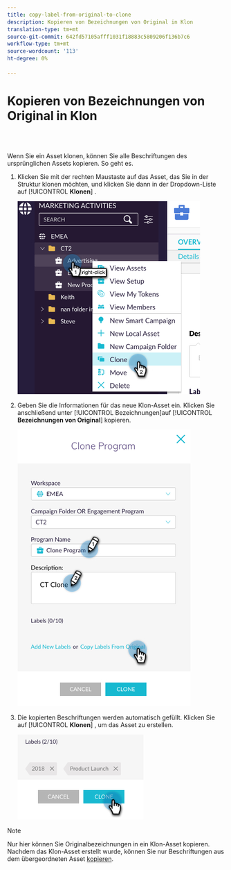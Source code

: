 ```yaml
---
title: copy-label-from-original-to-clone
description: Kopieren von Bezeichnungen von Original in Klon
translation-type: tm+mt
source-git-commit: 642fd57105afff1031f18883c5809206f136b7c6
workflow-type: tm+mt
source-wordcount: '113'
ht-degree: 0%

---
```



# Kopieren von Bezeichnungen von Original in Klon

<br> 

Wenn Sie ein Asset klonen, können Sie alle Beschriftungen des ursprünglichen Assets kopieren. So geht es.

1. Klicken Sie mit der rechten Maustaste auf das Asset, das Sie in der Struktur klonen möchten, und klicken Sie dann in der Dropdown-Liste auf [!UICONTROL **Klonen**] .

   ![Bild eins](/help/sky/assets/labels/copy-labels-from-original-to-clone/copy-labels-from-original-to-clone-1.jpg)

1. Geben Sie die Informationen für das neue Klon-Asset ein. Klicken Sie anschließend unter [!UICONTROL Bezeichnungen]auf [!UICONTROL **Bezeichnungen von Original**] kopieren.

   ![Bild zwei](/help/sky/assets/labels/copy-labels-from-original-to-clone/copy-labels-from-original-to-clone-2.jpg)

1. Die kopierten Beschriftungen werden automatisch gefüllt. Klicken Sie auf [!UICONTROL **Klonen**] , um das Asset zu erstellen.

   ![Bild drei](/help/sky/assets/labels/copy-labels-from-original-to-clone/copy-labels-from-original-to-clone-3.jpg)

>[!NOTE]
>
>Nur hier können Sie Originalbezeichnungen in ein Klon-Asset kopieren. Nachdem das Klon-Asset erstellt wurde, können Sie nur Beschriftungen aus dem übergeordneten Asset [kopieren](/help/sky/copy-labels-from-parent-to-child.md).
